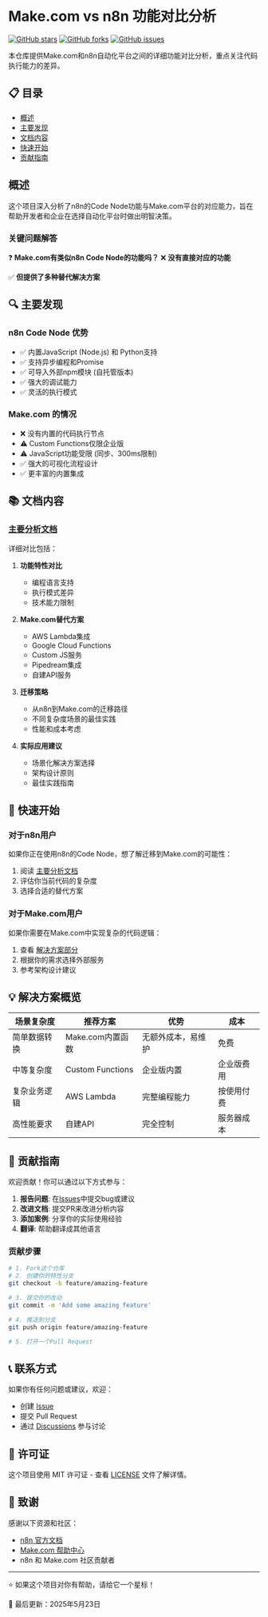# Make.com vs n8n 功能对比分析

[![GitHub stars](https://img.shields.io/github/stars/Joseph19820124/make-n8n-diff)](https://github.com/Joseph19820124/make-n8n-diff/stargazers)
[![GitHub forks](https://img.shields.io/github/forks/Joseph19820124/make-n8n-diff)](https://github.com/Joseph19820124/make-n8n-diff/network)
[![GitHub issues](https://img.shields.io/github/issues/Joseph19820124/make-n8n-diff)](https://github.com/Joseph19820124/make-n8n-diff/issues)

本仓库提供Make.com和n8n自动化平台之间的详细功能对比分析，重点关注代码执行能力的差异。

## 📋 目录

- [概述](#概述)
- [主要发现](#主要发现)
- [文档内容](#文档内容)
- [快速开始](#快速开始)
- [贡献指南](#贡献指南)

## 概述

这个项目深入分析了n8n的Code Node功能与Make.com平台的对应能力，旨在帮助开发者和企业在选择自动化平台时做出明智决策。

### 关键问题解答

❓ **Make.com有类似n8n Code Node的功能吗？**
❌ **没有直接对应的功能**

✅ **但提供了多种替代解决方案**

## 🔍 主要发现

### n8n Code Node 优势
- ✅ 内置JavaScript (Node.js) 和 Python支持
- ✅ 支持异步编程和Promise
- ✅ 可导入外部npm模块 (自托管版本)
- ✅ 强大的调试能力
- ✅ 灵活的执行模式

### Make.com 的情况
- ❌ 没有内置的代码执行节点
- ⚠️ Custom Functions仅限企业版
- ⚠️ JavaScript功能受限 (同步、300ms限制)
- ✅ 强大的可视化流程设计
- ✅ 更丰富的内置集成

## 📚 文档内容

### [主要分析文档](./n8n-code-node-vs-make-analysis.md)

详细对比包括：

1. **功能特性对比**
   - 编程语言支持
   - 执行模式差异
   - 技术能力限制

2. **Make.com替代方案**
   - AWS Lambda集成
   - Google Cloud Functions
   - Custom JS服务
   - Pipedream集成
   - 自建API服务

3. **迁移策略**
   - 从n8n到Make.com的迁移路径
   - 不同复杂度场景的最佳实践
   - 性能和成本考虑

4. **实际应用建议**
   - 场景化解决方案选择
   - 架构设计原则
   - 最佳实践指南

## 🚀 快速开始

### 对于n8n用户
如果你正在使用n8n的Code Node，想了解迁移到Make.com的可能性：

1. 阅读 [主要分析文档](./n8n-code-node-vs-make-analysis.md)
2. 评估你当前代码的复杂度
3. 选择合适的替代方案

### 对于Make.com用户
如果你需要在Make.com中实现复杂的代码逻辑：

1. 查看 [解决方案部分](./n8n-code-node-vs-make-analysis.md#makeco环境下的解决方案)
2. 根据你的需求选择外部服务
3. 参考架构设计建议

## 💡 解决方案概览

| 场景复杂度 | 推荐方案 | 优势 | 成本 |
|-----------|---------|------|------|
| 简单数据转换 | Make.com内置函数 | 无额外成本，易维护 | 免费 |
| 中等复杂度 | Custom Functions | 企业版内置 | 企业版费用 |
| 复杂业务逻辑 | AWS Lambda | 完整编程能力 | 按使用付费 |
| 高性能要求 | 自建API | 完全控制 | 服务器成本 |

## 🤝 贡献指南

欢迎贡献！你可以通过以下方式参与：

1. **报告问题**: 在[Issues](https://github.com/Joseph19820124/make-n8n-diff/issues)中提交bug或建议
2. **改进文档**: 提交PR来改进分析内容
3. **添加案例**: 分享你的实际使用经验
4. **翻译**: 帮助翻译成其他语言

### 贡献步骤
```bash
# 1. Fork这个仓库
# 2. 创建你的特性分支
git checkout -b feature/amazing-feature

# 3. 提交你的改动
git commit -m 'Add some amazing feature'

# 4. 推送到分支
git push origin feature/amazing-feature

# 5. 打开一个Pull Request
```

## 📞 联系方式

如果你有任何问题或建议，欢迎：

- 创建 [Issue](https://github.com/Joseph19820124/make-n8n-diff/issues)
- 提交 Pull Request
- 通过 [Discussions](https://github.com/Joseph19820124/make-n8n-diff/discussions) 参与讨论

## 📄 许可证

这个项目使用 MIT 许可证 - 查看 [LICENSE](LICENSE) 文件了解详情。

## 🙏 致谢

感谢以下资源和社区：

- [n8n 官方文档](https://docs.n8n.io/)
- [Make.com 帮助中心](https://www.make.com/en/help)
- n8n 和 Make.com 社区贡献者

---

⭐ 如果这个项目对你有帮助，请给它一个星标！

📝 最后更新：2025年5月23日